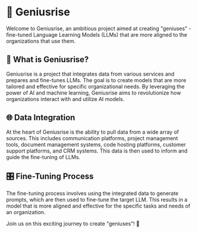 # 🚀 Geniusrise

Welcome to Geniusrise, an ambitious project aimed at creating "geniuses" - fine-tuned Language Learning Models (LLMs) that are more aligned to the organizations that use them.

## 🎯 What is Geniusrise?

Geniusrise is a project that integrates data from various services and prepares and fine-tunes LLMs. The goal is to create models that are more tailored and effective for specific organizational needs. By leveraging the power of AI and machine learning, Geniusrise aims to revolutionize how organizations interact with and utilize AI models.

## 🌐 Data Integration

At the heart of Geniusrise is the ability to pull data from a wide array of sources. This includes communication platforms, project management tools, document management systems, code hosting platforms, customer support platforms, and CRM systems. This data is then used to inform and guide the fine-tuning of LLMs.

## 🎛️ Fine-Tuning Process

The fine-tuning process involves using the integrated data to generate prompts, which are then used to fine-tune the target LLM. This results in a model that is more aligned and effective for the specific tasks and needs of an organization.

Join us on this exciting journey to create "geniuses"! 🎉
